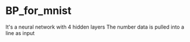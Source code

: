 # BP_for_mnist
It's a neural network with 4 hidden layers
The number data is pulled into a line as input

